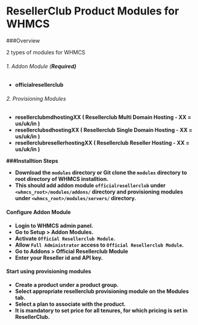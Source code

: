 # ResellerClub Product Modules for WHMCS

###Overview

2 types of modules for WHMCS

###### 1. Addon Module (<strong>Required<strong>)

- officialresellerclub

###### 2. Provisioning Modules

* resellerclubmdhostingXX ( Resellerclub Multi Domain Hosting - XX = us/uk/in )
* resellerclubsdhostingXX ( Resellerclub Single Domain Hosting - XX = us/uk/in )
* resellerclubresellerhostingXX ( Resellerclub Reseller Hosting - XX = us/uk/in )

###Installtion Steps

- Download the `modules` directory or Git clone the `modules` directory to root directory of WHMCS installtion.
- This should add addon module `officialresellerclub` under `<whmcs_root>/modules/addons/` directory and provisioning modules under `<whmcs_root>/modules/servers/` directory.

#### Configure Addon Module
- Login to WHMCS admin panel.
- Go to Setup > Addon Modules.
- Activate `Official Resellerclub Module`.
- Allow `Full Administrator` access to `Official Resellerclub Module`.
- Go to Addons > Official Resellerclub Module
- Enter your Reseller id and API key. 
 
#### Start using provisioning modules
- Create a product under a product group.
- Select appropriate resellerclub provisioning module on the Modules tab.
- Select a plan to associate with the product.
- It is mandatory to set price for all tenures, for which pricing is set in ResellerClub.
